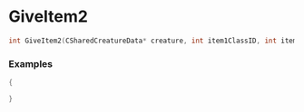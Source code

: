 # GiveItem2

```cpp - C++
int GiveItem2(CSharedCreatureData* creature, int item1ClassID, int item1Count, int item2ClassID, int item2Count);
```

### Examples
```cpp - C++
{

}
```
